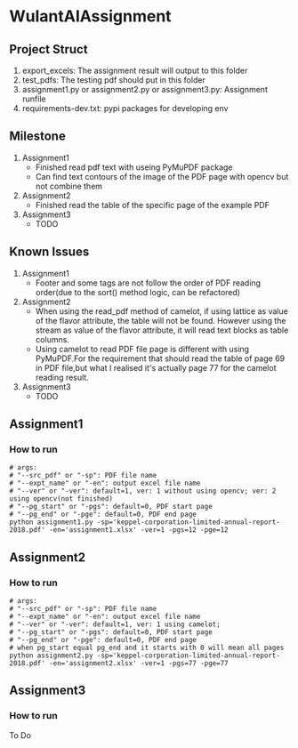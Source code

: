 # WulantAIAssignment
## Project Struct
1. export_excels: The assignment result will output to this folder
2. test_pdfs: The testing pdf should put in this folder
3. assignment1.py or assignment2.py or assignment3.py: Assignment runfile
4. requirements-dev.txt: pypi packages for developing env
## Milestone
1. Assignment1 
    - Finished read pdf text with useing PyMuPDF package
    - Can find text contours of the image of the PDF page with opencv but not combine them
2. Assignment2 
    - Finished read the table of the specific page of the example PDF
3. Assignment3 
    - TODO

## Known Issues
1. Assignment1
    - Footer and some tags are not follow the order of PDF reading order(due to the sort() method logic, can be refactored)
2. Assignment2
    - When using the read_pdf method of camelot, if using lattice as value of the flavor attribute, the table will not be found. However using the stream as value of the flavor attribute, it will read text blocks as table columns.
    - Using camelot to read PDF file page is different with using PyMuPDF.For the requirement that should read the table of page 69 in PDF file,but what I realised it's actually page 77 for the camelot reading result. 
3. Assignment3
    - TODO
## Assignment1
### How to run
```
# args:
# "--src_pdf" or "-sp": PDF file name
# "--expt_name" or "-en": output excel file name
# "--ver" or "-ver": default=1, ver: 1 without using opencv; ver: 2 using opencv(not finished)
# "--pg_start" or "-pgs": default=0, PDF start page
# "--pg_end" or "-pge": default=0, PDF end page
python assignment1.py -sp='keppel-corporation-limited-annual-report-2018.pdf' -en='assignment1.xlsx' -ver=1 -pgs=12 -pge=12
```
## Assignment2
### How to run

```
# args:
# "--src_pdf" or "-sp": PDF file name
# "--expt_name" or "-en": output excel file name
# "--ver" or "-ver": default=1, ver: 1 using camelot;
# "--pg_start" or "-pgs": default=0, PDF start page
# "--pg_end" or "-pge": default=0, PDF end page
# when pg_start equal pg_end and it starts with 0 will mean all pages
python assignment2.py -sp='keppel-corporation-limited-annual-report-2018.pdf' -en='assignment2.xlsx' -ver=1 -pgs=77 -pge=77
```
## Assignment3
### How to run

To Do